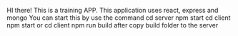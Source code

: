 HI there! This is a training APP.
This application uses react, express and mongo
You can start this by use the command
cd server npm start
cd client npm start
or
cd client npm run build
after copy build folder to the server
